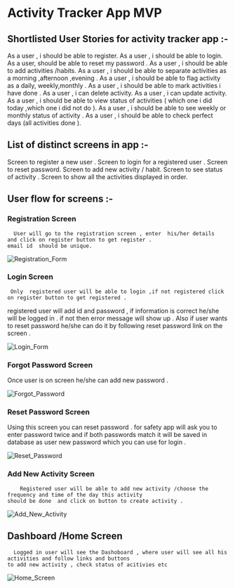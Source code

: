 # Activity Tracker App MVP


## Shortlisted User Stories for activity tracker app :-

As a user , i should be able to register.
As a user , i should be able to login.
As a user,  should be able to reset my password .
As a user , i should be able to add activities /habits.
As a user , i should be able to separate activities as a morning ,afternoon ,evening  .
As a user , i should be able to flag activity as a daily, weekly,monthly .
As a user , i should be able to mark activities i have done .
As a user , i can delete activity.
As a user , i can update activity.
As a user , i should be able to view status of activities ( which one i did today ,which one i did not do ).
As a user , i should be able to see weekly or monthly status of activity .
As a user , i should be able to check perfect days  (all activities done ).


## List of distinct screens in app :-

Screen to register a new user .
Screen to login for a registered user .
Screen to reset password.
Screen to add new activity / habit.
Screen to see status of activity .
Screen to show all the activities displayed in order.


## User  flow for screens :-

### Registration Screen
	  User will go to the registration screen , enter  his/her details  and click on register button to get register .
    email id  should be unique.

![Registration_Form](https://image.ibb.co/fhtBkH/Registration.png )

### Login Screen 
	 Only  registered user will be able to login ,if not registered click on register button to get registered .
   registered user will add id and password  , if  information is correct  he/she will be logged in . 
   if not then error message will show up . Also if user wants to reset password he/she  can do it by following
   reset password link on the screen .

![Login_Form](https://image.ibb.co/gxjvCx/Login_Form.png)

### Forgot Password Screen
   Once user is on screen he/she can add new password .

![Forgot_Password](https://image.ibb.co/bJ6Lec/Forgot_Password.png )

### Reset Password Screen
   Using this screen you can reset password . for safety app will ask you to enter password twice  and if both 
   passwords match it will be saved in database as user new password which you can use for login .


![Reset_Password](https://image.ibb.co/dMxhsx/Reset_Password.png )

### Add New Activity Screen 
		Registered user will be able to add new activity /choose the frequency and time of the day this activity 
    should be done  and click on button to create activity .

![Add_New_Activity](https://image.ibb.co/cv8Yzc/Add_New_Activity.png )

## Dashboard /Home Screen
	  Logged in user will see the Dashoboard , where user will see all his activities and follow links and buttons 
    to add new activity , check status of acitivies etc

![Home_Screen](https://image.ibb.co/mrPTXx/Home_Screen.png )

